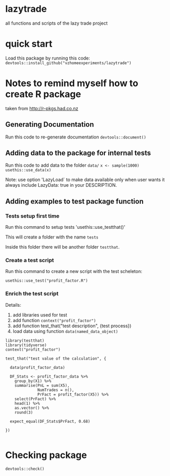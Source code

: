 # lazytrade

all functions and scripts of the lazy trade project

# quick start

Load this package by running this code:
`devtools::install_github("vzhomeexperiments/lazytrade")`

# Notes to remind myself how to create R package

taken from http://r-pkgs.had.co.nz

## Generating Documentation

Run this code to re-generate documentation
`devtools::document()`

## Adding data to the package for internal tests

Run this code to add data to the folder `data/`
`x <- sample(1000)`
`usethis::use_data(x)`

Note: use option 'LazyLoad` to make data available only when user wants it
always include LazyData: true in your DESCRIPTION. 

## Adding examples to test package function

### Tests setup first time

Run this command to setup tests
'usethis::use_testthat()'

This will create a folder with the name `tests`

Inside this folder there will be another folder `testthat`. 

### Create a test script

Run this command to create a new script with the test scheleton:

`usethis::use_test("profit_factor.R")`

### Enrich the test script

Details:

1. add libraries used for test
2. add function `context("profit_factor")`
3. add function test_that("test description", {test process})
4. load data using function `data(named_data_object)`

```{r}
library(testthat)
library(tidyverse)
context("profit_factor")

test_that("test value of the calculation", {

  data(profit_factor_data)

  DF_Stats <- profit_factor_data %>%
    group_by(X1) %>%
    summarise(PnL = sum(X5),
              NumTrades = n(),
              PrFact = profit_factor(X5)) %>%
    select(PrFact) %>%
    head(1) %>%
    as.vector() %>%
    round(3)

  expect_equal(DF_Stats$PrFact, 0.68)

})


```

# Checking package

`devtools::check()`
